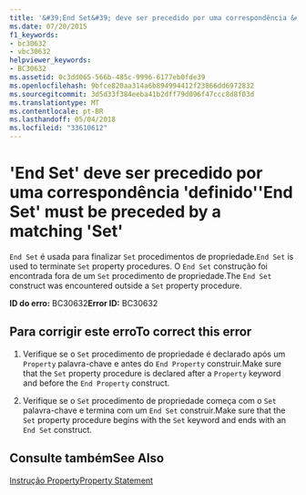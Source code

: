 ```yaml
---
title: '&#39;End Set&#39; deve ser precedido por uma correspondência &#39;definido&#39;'
ms.date: 07/20/2015
f1_keywords:
- bc30632
- vbc30632
helpviewer_keywords:
- BC30632
ms.assetid: 0c3dd065-566b-485c-9996-6177eb0fde39
ms.openlocfilehash: 9bfce820aa314a6b894994412f23866dd6972832
ms.sourcegitcommit: 3d5d33f384eeba41b2dff79d096f47ccc8d8f03d
ms.translationtype: MT
ms.contentlocale: pt-BR
ms.lasthandoff: 05/04/2018
ms.locfileid: "33610612"
---
```

# <a name="39end-set39-must-be-preceded-by-a-matching-39set39"></a><span data-ttu-id="af32e-102">&#39;End Set&#39; deve ser precedido por uma correspondência &#39;definido&#39;</span><span class="sxs-lookup"><span data-stu-id="af32e-102">&#39;End Set&#39; must be preceded by a matching &#39;Set&#39;</span></span>
<span data-ttu-id="af32e-103">`End Set` é usada para finalizar `Set` procedimentos de propriedade.</span><span class="sxs-lookup"><span data-stu-id="af32e-103">`End Set` is used to terminate `Set` property procedures.</span></span> <span data-ttu-id="af32e-104">O `End Set` construção foi encontrada fora de um `Set` procedimento de propriedade.</span><span class="sxs-lookup"><span data-stu-id="af32e-104">The `End Set` construct was encountered outside a `Set` property procedure.</span></span>  
  
 <span data-ttu-id="af32e-105">**ID do erro:** BC30632</span><span class="sxs-lookup"><span data-stu-id="af32e-105">**Error ID:** BC30632</span></span>  
  
## <a name="to-correct-this-error"></a><span data-ttu-id="af32e-106">Para corrigir este erro</span><span class="sxs-lookup"><span data-stu-id="af32e-106">To correct this error</span></span>  
  
1.  <span data-ttu-id="af32e-107">Verifique se o `Set` procedimento de propriedade é declarado após um `Property` palavra-chave e antes do `End Property` construir.</span><span class="sxs-lookup"><span data-stu-id="af32e-107">Make sure that the `Set` property procedure is declared after a `Property` keyword and before the `End Property` construct.</span></span>  
  
2.  <span data-ttu-id="af32e-108">Verifique se o `Set` procedimento de propriedade começa com o `Set` palavra-chave e termina com um `End Set` construir.</span><span class="sxs-lookup"><span data-stu-id="af32e-108">Make sure that the `Set` property procedure begins with the `Set` keyword and ends with an `End Set` construct.</span></span>  
  
## <a name="see-also"></a><span data-ttu-id="af32e-109">Consulte também</span><span class="sxs-lookup"><span data-stu-id="af32e-109">See Also</span></span>  
 [<span data-ttu-id="af32e-110">Instrução Property</span><span class="sxs-lookup"><span data-stu-id="af32e-110">Property Statement</span></span>](../../visual-basic/language-reference/statements/property-statement.md)  

